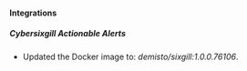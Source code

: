 #### Integrations
##### Cybersixgill Actionable Alerts
- Updated the Docker image to: *demisto/sixgill:1.0.0.76106*.
